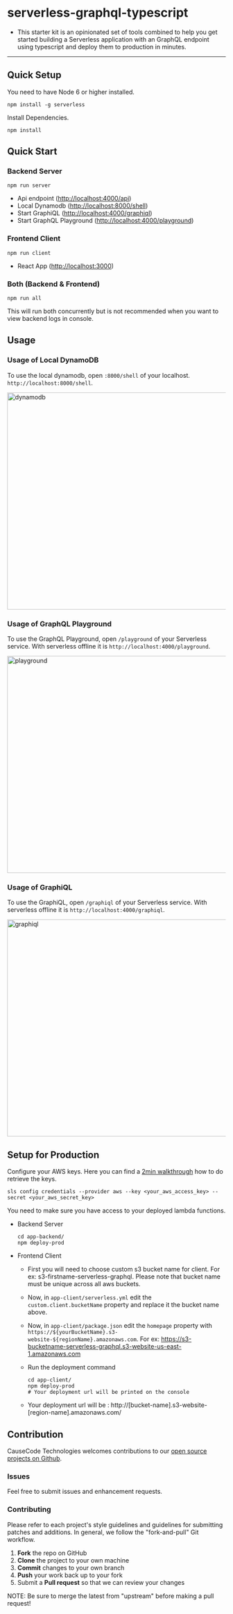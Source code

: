# serverless-graphql-typescript

- This starter kit is an opinionated set of tools combined to help you get started building a Serverless application with an GraphQL endpoint using typescript and deploy them to production in minutes.

---

## Quick Setup

You need to have Node 6 or higher installed.

`npm install -g serverless`

Install Dependencies.

`npm install`


## Quick Start

### Backend Server

`npm run server`

- Api endpoint ([http://localhost:4000/api](http://localhost:4000/api))
- Local Dynamodb ([http://localhost:8000/shell](http://localhost:8000/shell))
- Start GraphiQL ([http://localhost:4000/graphiql](http://localhost:4000/graphiql))
- Start GraphQL Playground ([http://localhost:4000/playground](http://localhost:4000/playground))

### Frontend Client

`npm run client`

- React App ([http://localhost:3000](http://localhost:3000))

### Both (Backend & Frontend)

`npm run all`

This will run both concurrently but is not recommended when you want to view backend logs in console.


## Usage

### Usage of Local DynamoDB
To use the local dynamodb, open `:8000/shell` of your localhost. `http://localhost:8000/shell`.

<img width="800" height="500" alt="dynamodb" src="https://www.packtpub.com/graphics/9781784393755/graphics/3755OT_01_28.jpg">

### Usage of GraphQL Playground
To use the GraphQL Playground, open `/playground` of your Serverless service. With serverless offline it is `http://localhost:4000/playground`.

<img width="800" height="500" alt="playground" src="https://user-images.githubusercontent.com/1587005/32695336-96dbbe16-c70d-11e7-96b9-c7ef4e9ba32c.gif">

### Usage of GraphiQL
 To use the GraphiQL, open `/graphiql` of your Serverless service. With serverless offline it is `http://localhost:4000/graphiql`.

<img width="800" height="500" alt="graphiql" src="https://user-images.githubusercontent.com/1587005/32695300-943e355e-c70c-11e7-9fac-2c9324a242c4.gif">


## Setup for Production

Configure your AWS keys. Here you can find a [2min walkthrough](https://www.youtube.com/watch?v=mRkUnA3mEt4) how to do retrieve the keys.

```
sls config credentials --provider aws --key <your_aws_access_key> --secret <your_aws_secret_key>
```

You need to make sure you have access to your deployed lambda functions.

- Backend Server
    ```
    cd app-backend/
    npm deploy-prod
    ```

- Frontend Client
    - First you will need to choose custom s3 bucket name for client. For ex: s3-firstname-serverless-graphql. Please note that bucket name must be unique across all aws buckets.

    - Now, in `app-client/serverless.yml` edit the `custom.client.bucketName` property and replace it the bucket name above.

    - Now, in `app-client/package.json` edit the `homepage` property with `https://${yourBucketName}.s3-website-${regionName}.amazonaws.com`. For ex: https://s3-bucketname-serverless-graphql.s3-website-us-east-1.amazonaws.com

    - Run the deployment command
        ```
        cd app-client/
        npm deploy-prod
        # Your deployment url will be printed on the console
        ```
    - Your deployment url will be : http://[bucket-name].s3-website-[region-name].amazonaws.com/

## Contribution

CauseCode Technologies welcomes contributions to our [open source projects on Github](https://github.com/causecode).

### Issues
Feel free to submit issues and enhancement requests.

### Contributing
Please refer to each project's style guidelines and guidelines for submitting patches and additions. In general, we follow the "fork-and-pull" Git workflow.

 1. **Fork** the repo on GitHub
 2. **Clone** the project to your own machine
 3. **Commit** changes to your own branch
 4. **Push** your work back up to your fork
 5. Submit a **Pull request** so that we can review your changes

NOTE: Be sure to merge the latest from "upstream" before making a pull request!
